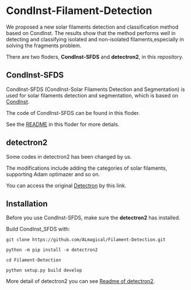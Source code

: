 # CondInst-Filament-Detection

We proposed a new solar filaments detection and classification method based on CondInst. The results show that the method performs well in detecting and classifying isolated and non-isolated filaments,especially in solving the fragments problem.

There are two floders, **CondInst-SFDS** and **detectron2**, in this repository.


## CondInst-SFDS

CondInst-SFDS (CondInst-Solar Filaments Detection and Segmentation) is used for solar filaments detection and segmentation, which is based on [CondInst](https://github.com/aim-uofa/AdelaiDet/blob/master/configs/CondInst/README.md).

The code of CondInst-SFDS can be found in this floder.

See the [README](CondInst-SFDS\README.md) in this floder for more detials.

## detectron2

Some codes in detectron2 has been changed by us.

The modifications include adding the categories of solar filaments, supporting Adam optimazer and so on.

You can access the original [Detectron](https://github.com/facebookresearch/detectron2) by this link.


## Installation

Before you use CondInst-SFDS, make sure the **detectron2** has installed.

Build CondInst_SFDS with:

```
git clone https://github.com/ALmagical/Filament-Detection.git

python -m pip install -e detectron2

cd Filament-Detection

python setup.py build develop
```

More detail of detectron2 you can see [Readme of detectron2](detectron2\README.md).